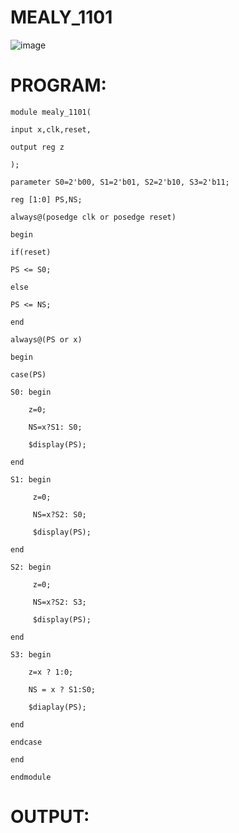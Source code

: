 # MEALY_1101

![image](https://github.com/RESMIRNAIR/MEALY_1101/assets/154305926/fce7c9dc-e0df-4528-843b-559bf24f018a)

# PROGRAM:
~~~
module mealy_1101(

input x,clk,reset, 

output reg z

);

parameter S0=2'b00, S1=2'b01, S2=2'b10, S3=2'b11;

reg [1:0] PS,NS;

always@(posedge clk or posedge reset)

begin

if(reset)

PS <= S0;

else

PS <= NS;

end

always@(PS or x)

begin

case(PS)

S0: begin 

    z=0;
    
    NS=x?S1: S0;
    
    $display(PS);

end

S1: begin

     z=0;
     
     NS=x?S2: S0;
     
     $display(PS);

end

S2: begin

     z=0;
     
     NS=x?S2: S3; 
     
     $display(PS);

end

S3: begin

    z=x ? 1:0;
    
    NS = x ? S1:S0;
    
    $diaplay(PS);

end

endcase

end

endmodule
~~~

# OUTPUT:

